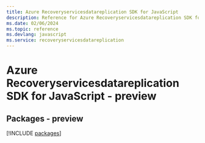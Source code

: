 ```yaml
---
title: Azure Recoveryservicesdatareplication SDK for JavaScript
description: Reference for Azure Recoveryservicesdatareplication SDK for JavaScript
ms.date: 02/06/2024
ms.topic: reference
ms.devlang: javascript
ms.service: recoveryservicesdatareplication
---
```

# Azure Recoveryservicesdatareplication SDK for JavaScript - preview
## Packages - preview
[!INCLUDE [packages](recoveryservicesdatareplication-index.md)]